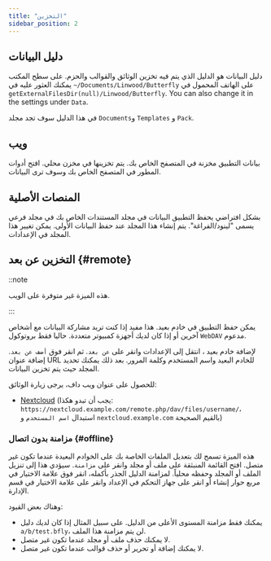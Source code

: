 ```yaml
---
title: "التخزين"
sidebar_position: 2
---
```


## دليل البيانات

دليل البيانات هو الدليل الذي يتم فيه تخزين الوثائق والقوالب والحزم. على سطح المكتب يمكنك العثور عليه في `~/Documents/Linwood/Butterfly` على الهاتف المحمول في `getExternalFilesDir(null)/Linwood/Butterfly`. You can also change it in the settings under `Data`.

في هذا الدليل سوف تجد مجلد `Documents`و `Templates` و `Pack`.

## ويب

بيانات التطبيق مخزنة في المتصفح الخاص بك. يتم تخزينها في مخزن محلي. افتح أدوات المطور في المتصفح الخاص بك وسوف ترى البيانات.

## المنصات الأصلية

بشكل افتراضي يحفظ التطبيق البيانات في مجلد المستندات الخاص بك في مجلد فرعي يسمى "لينود/الفراغة". يتم إنشاء هذا المجلد عند حفظ البيانات الأولى. يمكن تغيير هذا المجلد في الإعدادات.

## التخزين عن بعد {#remote}

::note

هذه الميزة غير متوفرة على الويب.

:::

يمكن حفظ التطبيق في خادم بعيد. هذا مفيد إذا كنت تريد مشاركة البيانات مع أشخاص آخرين أو إذا كان لديك أجهزة كمبيوتر متعددة. حاليا فقط بروتوكول `WebDAV` مدعوم.

لإضافة خادم بعيد ، انتقل إلى الإعدادات وانقر على `عن بعد`. ثم انقر فوق `أضف عن بعد`. إضافة عنوان URL للخادم البعيد واسم المستخدم وكلمة المرور. بعد ذلك يمكنك تحديد المجلد حيث يتم تخزين البيانات.

للحصول على عنوان ويب داف، يرجى زيارة الوثائق:

* [Nextcloud](https://docs.nextcloud.com/server/latest/user_manual/en/files/access_webdav.html) (يجب أن تبدو هكذا: `https://nextcloud.example.com/remote.php/dav/files/username/`، استبدال `اسم المستخدم` و `nextcloud.example.com` بالقيم الصحيحة)

### مزامنة بدون اتصال {#offline}

هذه الميزة تسمح لك بتعديل الملفات الخاصة بك على الخوادم البعيدة عندما تكون غير متصل. افتح القائمة المنبثقة على ملف أو مجلد وانقر على `مزامنة`. سيؤدي هذا إلى تنزيل الملف أو المجلد وحفظه محلياً. لمزامنة الدليل الجذر بأكمله، انقر فوق علامة الاختيار في مربع حوار إنشاء أو انقر على جهاز التحكم في الإعداد وانقر على علامة الاختيار في قسم الإدارة.

وهناك بعض القيود:

* يمكنك فقط مزامنة المستوى الأعلى من الدليل. على سبيل المثال إذا كان لديك دليل `a/b/test.bfly`، لن يتم مزامنة هذا الملف.
* لا يمكنك حذف ملف أو مجلد عندما تكون غير متصل.
* لا يمكنك إضافة أو تحرير أو حذف قوالب عندما تكون غير متصل.
